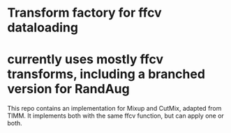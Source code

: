 # Transform factory for ffcv dataloading

# currently uses mostly ffcv transforms, including a branched version for RandAug

This repo contains an implementation for Mixup and CutMix, adapted from TIMM.  It implements
both with the same ffcv function, but can apply one or both.

